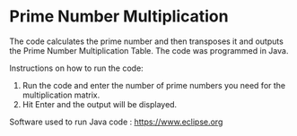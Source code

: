 # Prime Number Multiplication

The code calculates the prime number and then transposes it and outputs the Prime Number Multiplication Table. 
The code was programmed in Java. 

Instructions on how to run the code:
1. Run the code and enter the number of prime numbers you need for the multiplication matrix. 
2. Hit Enter and the output will be displayed.

Software used to run Java code : https://www.eclipse.org
